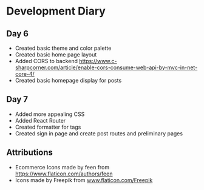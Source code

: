 # Development Diary

## Day 6 
- Created basic theme and color palette 
- Created basic home page layout
- Added CORS to backend https://www.c-sharpcorner.com/article/enable-cors-consume-web-api-by-mvc-in-net-core-4/
- Created basic homepage display for posts

## Day 7
- Added more appealing CSS
- Added React Router
- Created formatter for tags
- Created sign in page and create post routes and preliminary pages

## Attributions
- Ecommerce Icons made by feen from https://www.flaticon.com/authors/feen
- Icons made by Freepik from www.flaticon.com/Freepik